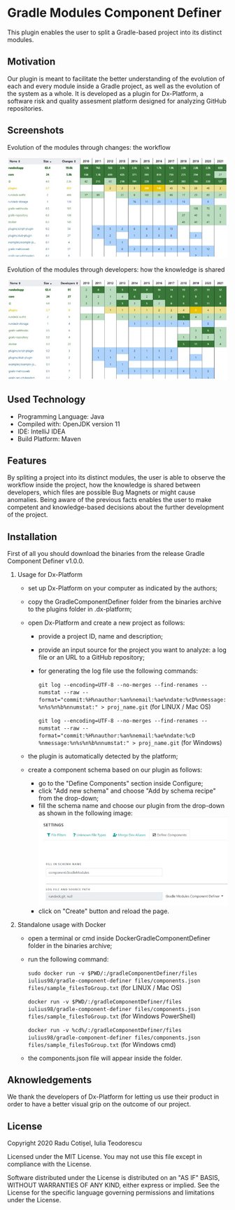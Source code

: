 # Gradle Modules Component Definer
This plugin enables the user to split a Gradle-based project into its distinct modules.

## Motivation
Our plugin is meant to facilitate the better understanding of the evolution of each and every module inside a Gradle project, as well as the evolution of the system as a whole. It is developed as a plugin for Dx-Platform, a software risk and quality assesment platform designed for analyzing GitHub repositories.

## Screenshots
Evolution of the modules through changes: the workflow

![Evolution of the modules through changes: the workflow](screenshots/changes.jpg)

Evolution of the modules through developers: how the knowledge is shared

![Evolution of the modules through developers: how the knowledge is shared](screenshots/developers.jpg)

## Used Technology
- Programming Language: Java
- Compiled with: OpenJDK version 11 
- IDE: IntelliJ IDEA
- Build Platform: Maven

## Features
By spliting a project into its distinct modules, the user is able to observe the workflow inside the project, how the knowledge is shared between developers, which files are possible Bug Magnets or might cause anomalies. Being aware of the previous facts enables the user to make competent and knowledge-based decisions about the further development of the project.

## Installation
First of all you should download the binaries from the release Gradle Component Definer v1.0.0.

1. Usage for Dx-Platform
   - set up Dx-Platform on your computer as indicated by the authors;
   - copy the GradleComponentDefiner folder from the binaries archive to the plugins folder in .dx-platform;
   - open Dx-Platform and create a new project as follows:
      - provide a project ID, name and description;
      - provide an input source for the project you want to analyze: a log file or an URL to a GitHub repository;
      - for generating the log file use the following commands:

        `git log --encoding=UTF-8 --no-merges --find-renames --numstat --raw --format="commit:%H%nauthor:%an%nemail:%ae%ndate:%cD%nmessage:%n%s%n%b%nnumstat:" > proj_name.git` (for LINUX / Mac OS)

        `git log --encoding=UTF-8 --no-merges --find-renames --numstat --raw --format="commit:%H%nauthor:%an%nemail:%ae%ndate:%cD %nmessage:%n%s%n%b%nnumstat:" > proj_name.git` (for Windows)

   - the plugin is automatically detected by the platform;
   - create a component schema based on our plugin as follows:
     - go to the "Define Components" section inside Configure;
     - click "Add new schema" and choose "Add by schema recipe" from the drop-down;
     - fill the schema name and choose our plugin from the drop-down as shown in the following image:
     ![The configuration step](screenshots/configuration.jpg)
     - click on "Create" button and reload the page.

2. Standalone usage with Docker
   - open a terminal or cmd inside DockerGradleComponentDefiner folder in the binaries archive;
   - run the following command:

     `sudo docker run -v $PWD/:/gradleComponentDefiner/files iulius98/gradle-component-definer files/components.json files/sample_filesToGroup.txt` (for LINUX / Mac OS)

     `docker run -v $PWD/:/gradleComponentDefiner/files iulius98/gradle-component-definer files/components.json files/sample_filesToGroup.txt` (for Windows PowerShell)

     `docker run -v %cd%/:/gradleComponentDefiner/files iulius98/gradle-component-definer files/components.json files/sample_filesToGroup.txt` (for Windows cmd)

   - the components.json file will appear inside the folder.

## Aknowledgements
We thank the developers of Dx-Platform for letting us use their product in order to have a better visual grip on the outcome of our project.

## License
Copyright 2020 Radu Cotișel, Iulia Teodorescu

Licensed under the MIT License. You may not use this file except in compliance with the License.

Software distributed under the License is distributed on an "AS IF" BASIS, WITHOUT WARRANTIES OF ANY KIND, either express or implied. See the License for the specific language governing permissions and limitations under the License.